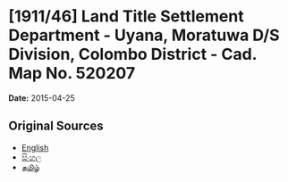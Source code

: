 # [1911/46] Land Title Settlement Department - Uyana, Moratuwa D/S Division, Colombo District - Cad. Map No. 520207

**Date:** 2015-04-25

## Original Sources

- [English](https://documents.gov.lk/view/extra-gazettes/2015/4/1911-46_E.pdf)
- [සිංහල](https://documents.gov.lk/view/extra-gazettes/2015/4/1911-46_S.pdf)
- [தமிழ்](https://documents.gov.lk/view/extra-gazettes/2015/4/1911-46_T.pdf)
